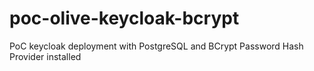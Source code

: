 # poc-olive-keycloak-bcrypt
PoC keycloak deployment with PostgreSQL and BCrypt Password Hash Provider installed
